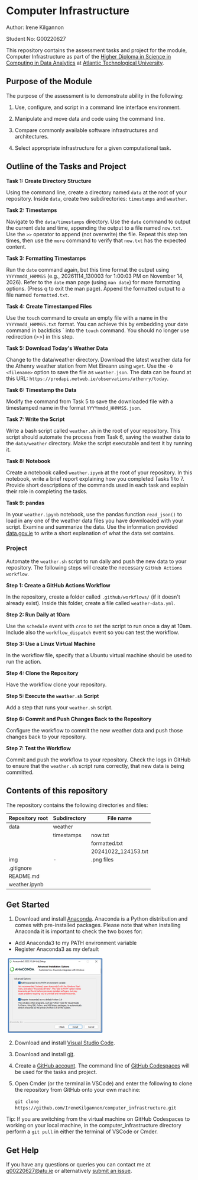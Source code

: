 # Computer Infrastructure

Author: Irene Kilgannon

Student No: G00220627

This repository contains the assessment tasks and project for the module, Computer Infrastructure as part of the [Higher Diploma in Science in Computing in Data Analytics](https://www.gmit.ie/higher-diploma-in-science-in-computing-in-data-analytics) at [Atlantic Technological University](www.atu.ie).

## Purpose of the Module

The purpose of the assessment is to demonstrate ability in the following:

1. Use, configure, and script in a command line interface environment.

2. Manipulate and move data and code using the command line.

3. Compare commonly available software infrastructures and architectures.

4. Select appropriate infrastructure for a given computational task.

## Outline of the Tasks and Project

__Task 1: Create Directory Structure__

Using the command line, create a directory named `data` at the root of your repository. Inside `data`, create two subdirectories: `timestamps` and `weather`.

__Task 2: Timestamps__

Navigate to the `data/timestamps` directory. Use the `date` command to output the current date and time, appending the output to a file named `now.txt`. Use the ``>>`` operator to append (not overwrite) the file. Repeat this step ten times, then use the `more` command to verify that `now.txt` has the expected content.

__Task 3: Formatting Timestamps__

Run the ``date`` command again, but this time format the output using ``YYYYmmdd_HHMMSS`` (e.g., 20261114_130003 for 1:00:03 PM on November 14, 2026). Refer to the ``date`` man page (using ``man date``) for more formatting options. (Press q to exit the man page). Append the formatted output to a file named ``formatted.txt``.

__Task 4: Create Timestamped Files__

Use the ``touch`` command to create an empty file with a name in the ``YYYYmmdd_HHMMSS.txt`` format. You can achieve this by embedding your date command in backticks ` into the ``touch`` command. You should no longer use redirection (>>) in this step.

__Task 5: Download Today's Weather Data__

Change to the data/weather directory. Download the latest weather data for the Athenry weather station from Met Eireann using ``wget``. Use the ``-O <filename>`` option to save the file as ``weather.json``. The data can be found at this URL: `https://prodapi.metweb.ie/observations/athenry/today`.

__Task 6: Timestamp the Data__

Modify the command from Task 5 to save the downloaded file with a timestamped name in the format ``YYYYmmdd_HHMMSS.json``.

__Task 7: Write the Script__

Write a bash script called ``weather.sh`` in the root of your repository. This script should automate the process from Task 6, saving the weather data to the ``data/weather`` directory. Make the script executable and test it by running it.

__Task 8: Notebook__

Create a notebook called ``weather.ipynb`` at the root of your repository. In this notebook, write a brief report explaining how you completed Tasks 1 to 7. Provide short descriptions of the commands used in each task and explain their role in completing the tasks.

__Task 9: pandas__

In your ``weather.ipynb`` notebook, use the pandas function ``read_json()`` to load in any one of the weather data files you have downloaded with your script. Examine and summarize the data. Use the information provided [data.gov.ie](data.gov.ie) to write a short explanation of what the data set contains.

### __Project__

Automate the ``weather.sh`` script to run daily and push the new data to your repository. The following steps will create the necessary ``GitHub Actions workflow``.

__Step 1: Create a GitHub Actions Workflow__
  
In the repository, create a folder called ``.github/workflows/`` (if it doesn't already exist). Inside this folder, create a file called ``weather-data.yml``.

__Step 2: Run Daily at 10am__

  Use the ``schedule`` event with ``cron`` to set the script to run once a day at 10am. Include also the ``workflow_dispatch`` event so you can test the workflow.

__Step 3: Use a Linux Virtual Machine__

  In the workflow file, specify that a Ubuntu virtual machine should be used to run the action.

__Step 4: Clone the Repository__

  Have the workflow clone your repository.

__Step 5: Execute the ``weather.sh`` Script__ 
  
  Add a step that runs your ``weather.sh`` script.

__Step 6: Commit and Push Changes Back to the Repository__ 
  
  Configure the workflow to commit the new weather data and push those changes back to your repository.

__Step 7: Test the Workflow__
  
  Commit and push the workflow to your repository. Check the logs in GitHub to ensure that the ``weather.sh`` script runs correctly, that new data is being committed.

## Contents of this repository

The repository contains the following directories and files:

|Repository root |Subdirectory |File name |
|---|--- |--- |
|data |weather | |
| |timestamps | now.txt|
| | |formatted.txt |
|||20241022_124153.txt|
|img |-|.png files|
|.gitignore | | |
|README.md | | |
|weather.ipynb | | |


## Get Started

1. Download and install [Anaconda](https://www.anaconda.com/download). Anaconda is a Python distribution and comes with pre-installed packages. Please note that when installing Anaconda it is important to check the two boxes for:
  * Add Anaconda3 to my PATH environment variable
  * Register Anaconda3 as my default 
  
![Anaconda](https://github.com/IreneKilgannon/pands-project/blob/main/images/Anaconda.png)

2. Download and install [Visual Studio Code](https://code.visualstudio.com/).

3. Download and install [git](https://git-scm.com/downloads).

3. Create a [GitHub account](https://github.com). The command line of [GitHub Codespaces](https://github.com/features/codespaces) will be used for the tasks and project.

4. Open Cmder (or the terminal in VSCode) and enter the following to clone the repository from GitHub onto your own machine:
  
    ``git clone https://github.com/IreneKilgannon/computer_infrastructure.git``

Tip: If you are switching from the virtual machine on GitHub Codespaces to working on your local machine, in the computer_infrastructure directory perform a ``git pull`` in either the terminal of VSCode or Cmder.


## Get Help

If you have any questions or queries you can contact me at g00220627@atu.ie or alternatively [submit an issue](https://github.com/IreneKilgannon/computer_infrastructure/issues).






